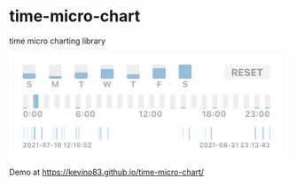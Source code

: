 # time-micro-chart
time micro charting library

![GitHub Logo](/docs/screen.png)


Demo at https://kevino83.github.io/time-micro-chart/

